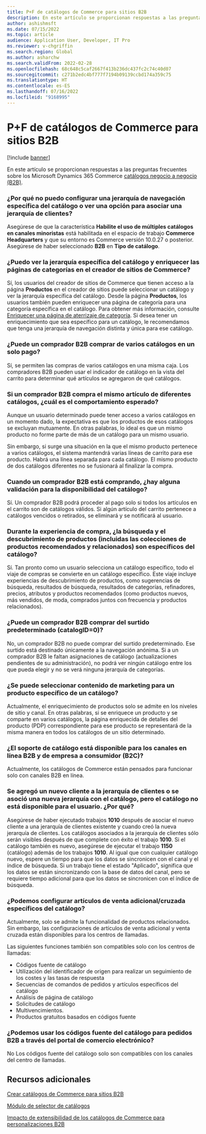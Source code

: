 ```yaml
---
title: P+F de catálogos de Commerce para sitios B2B
description: En este artículo se proporcionan respuestas a las preguntas frecuentes sobre los catálogos Microsoft Dynamics 365 Commerce.
author: ashishmsft
ms.date: 07/15/2022
ms.topic: article
audience: Application User, Developer, IT Pro
ms.reviewer: v-chgriffin
ms.search.region: Global
ms.author: asharchw
ms.search.validFrom: 2022-02-28
ms.openlocfilehash: 68c648c5caf2667f413b236dc437fc2c74c40d07
ms.sourcegitcommit: c271b2edc4bf777f7194b09139ccbd174a359c75
ms.translationtype: HT
ms.contentlocale: es-ES
ms.lasthandoff: 07/16/2022
ms.locfileid: "9168995"
---
```

# <a name="commerce-catalogs-for-b2b-faq"></a>P+F de catálogos de Commerce para sitios B2B

[!include [banner](includes/banner.md)]

En este artículo se proporcionan respuestas a las preguntas frecuentes sobre los Microsoft Dynamics 365 Commerce [catálogos negocio a negocio (B2B)](catalogs-b2b-sites.md).

### <a name="why-cant-i-configure-a-catalog-specific-navigation-hierarchy-or-see-an-option-to-associate-a-customer-hierarchy"></a>¿Por qué no puedo configurar una jerarquía de navegación específica del catálogo o ver una opción para asociar una jerarquía de clientes?

Asegúrese de que la característica **Habilite el uso de múltiples catálogos en canales minoristas** está habilitada en el espacio de trabajo **Commerce Headquarters** y que su entorno es Commerce versión 10.0.27 o posterior. Asegúrese de haber seleccionado **B2B** en **Tipo de catálogo**.

### <a name="can-i-view-the-catalog-specific-hierarchy-and-enrich-category-pages-in-commerce-site-builder"></a>¿Puedo ver la jerarquía específica del catálogo y enriquecer las páginas de categorías en el creador de sitios de Commerce?

Sí, los usuarios del creador de sitios de Commerce que tienen acceso a la página **Productos** en el creador de sitios puede seleccionar un catálogo y ver la jerarquía específica del catálogo. Desde la página **Productos**, los usuarios también pueden enriquecer una página de categoría para una categoría específica en el catálogo. Para obtener más información, consulte [Enriquecer una página de aterrizaje de categoría](enrich-category-page.md). Si desea tener un enriquecimiento que sea específico para un catálogo, le recomendamos que tenga una jerarquía de navegación distinta y única para ese catálogo.

### <a name="can-a-b2b-shopper-purchase-from-multiple-catalogs-in-a-single-checkout"></a>¿Puede un comprador B2B comprar de varios catálogos en un solo pago?

Sí, se permiten las compras de varios catálogos en una misma caja. Los compradores B2B pueden usar el indicador de catálogo en la vista del carrito para determinar qué artículos se agregaron de qué catálogos.

### <a name="if-a-b2b-shopper-purchases-the-same-item-from-different-catalogs-what-is-the-expected-behavior"></a>Si un comprador B2B compra el mismo artículo de diferentes catálogos, ¿cuál es el comportamiento esperado?

Aunque un usuario determinado puede tener acceso a varios catálogos en un momento dado, la expectativa es que los productos de esos catálogos se excluyan mutuamente. En otras palabras, lo ideal es que un mismo producto no forme parte de más de un catálogo para un mismo usuario.

Sin embargo, si surge una situación en la que el mismo producto pertenece a varios catálogos, el sistema mantendrá varias líneas de carrito para ese producto. Habrá una línea separada para cada catálogo. El mismo producto de dos catálogos diferentes no se fusionará al finalizar la compra.

### <a name="when-a-b2b-shopper-is-shopping-is-there-any-validation-for-catalog-availability"></a>Cuando un comprador B2B está comprando, ¿hay alguna validación para la disponibilidad del catálogo?

Sí. Un comprador B2B podrá proceder al pago solo si todos los artículos en el carrito son de catálogos válidos. Si algún artículo del carrito pertenece a catálogos vencidos o retirados, se eliminará y se notificará al usuario.

### <a name="during-the-shopping-experience-are-search-and-product-discovery-including-related-and-recommended-product-collections-catalog-specific"></a>Durante la experiencia de compra, ¿la búsqueda y el descubrimiento de productos (incluidas las colecciones de productos recomendados y relacionados) son específicos del catálogo?

Sí. Tan pronto como un usuario selecciona un catálogo específico, todo el viaje de compras se convierte en un catálogo específico. Este viaje incluye experiencias de descubrimiento de productos, como sugerencias de búsqueda, resultados de búsqueda, resultados de categorías, refinadores, precios, atributos y productos recomendados (como productos nuevos, más vendidos, de moda, comprados juntos con frecuencia y productos relacionados).

### <a name="can-a-b2b-shopper-purchase-from-the-default-assortment-catalogid0"></a>¿Puede un comprador B2B comprar del surtido predeterminado (catalogID=0)?

No, un comprador B2B no puede comprar del surtido predeterminado. Ese surtido está destinado únicamente a la navegación anónima. Si a un comprador B2B le faltan asignaciones de catálogo (actualizaciones pendientes de su administración), no podrá ver ningún catálogo entre los que pueda elegir y no se verá ninguna jerarquía de categorías.

### <a name="can-marketing-content-be-curated-for-a-product-that-is-specific-to-a-catalog"></a>¿Se puede seleccionar contenido de marketing para un producto específico de un catálogo?

Actualmente, el enriquecimiento de productos solo se admite en los niveles de sitio y canal. En otras palabras, si se enriquece un producto y se comparte en varios catálogos, la página enriquecida de detalles del producto (PDP) correspondiente para ese producto se representará de la misma manera en todos los catálogos de un sitio determinado. 

### <a name="is-catalog-support-available-for-both-b2b-and-business-to-consumer-b2c-online-channels"></a>¿El soporte de catálogo está disponible para los canales en línea B2B y de empresa a consumidor (B2C)?

Actualmente, los catálogos de Commerce están pensados para funcionar solo con canales B2B en línea.

### <a name="a-new-customer-was-added-to-the-customer-hierarchy-or-a-new-hierarchy-was-associated-with-the-catalog-but-the-catalog-is-not-available-to-the-user-why"></a>Se agregó un nuevo cliente a la jerarquía de clientes o se asoció una nueva jerarquía con el catálogo, pero el catálogo no está disponible para el usuario. ¿Por qué?

Asegúrese de haber ejecutado trabajos **1010** después de asociar el nuevo cliente a una jerarquía de clientes existente y cuando creó la nueva jerarquía de clientes. Los catálogos asociados a la jerarquía de clientes sólo serán visibles después de que complete con éxito el trabajo **1010**. Si el catálogo también es nuevo, asegúrese de ejecutar el trabajo **1150** (catálogo) además de los trabajos **1010**. Al igual que con cualquier catálogo nuevo, espere un tiempo para que los datos se sincronicen con el canal y el índice de búsqueda. Si un trabajo tiene el estado "Aplicado", significa que los datos se están sincronizando con la base de datos del canal, pero se requiere tiempo adicional para que los datos se sincronicen con el índice de búsqueda. 

### <a name="can-we-set-up-catalog-specific-upsellcross-sell-items"></a>¿Podemos configurar artículos de venta adicional/cruzada específicos del catálogo?

Actualmente, solo se admite la funcionalidad de productos relacionados. Sin embargo, las configuraciones de artículos de venta adicional y venta cruzada están disponibles para los centros de llamadas.

Las siguientes funciones también son compatibles solo con los centros de llamadas:

- Códigos fuente de catálogo
- Utilización del identificador de origen para realizar un seguimiento de los costes y las tasas de respuesta
- Secuencias de comandos de pedidos y artículos específicos del catálogo
- Análisis de página de catálogo
- Solicitudes de catálogo
- Multivencimientos.
- Productos gratuitos basados en códigos fuente

### <a name="can-we-use-catalog-source-codes-for-b2b-orders-through-the-e-commerce-portal"></a>¿Podemos usar los códigos fuente del catálogo para pedidos B2B a través del portal de comercio electrónico?

No Los códigos fuente del catálogo solo son compatibles con los canales del centro de llamadas.

## <a name="additional-resources"></a>Recursos adicionales

[Crear catálogos de Commerce para sitios B2B](catalogs-b2b-sites.md)

[Módulo de selector de catálogos](catalog-picker.md)

[Impacto de extensibilidad de los catálogos de Commerce para personalizaciones B2B](catalogs-b2b-sites-dev.md)
